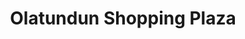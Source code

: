 ---
title: "Olatundun Shopping Plaza"
url: /osogbo/olatundun-shopping-plaza/
shop: Einkaufszentrum
---